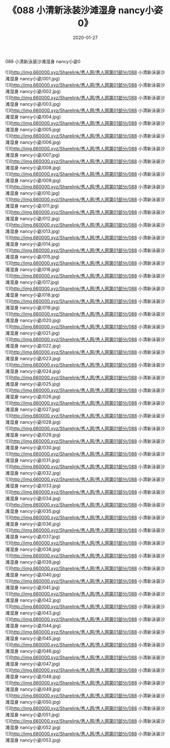 ﻿---
layout: post
title:  《088 小清新泳装沙滩湿身 nancy小姿0》
date:   2020-01-27
img: http://img.660000.xyz/Sharelink/秀人网/秀人网第01部分/088 小清新泳装沙滩湿身 nancy小姿0/000.jpg
categories: [美女, 清纯, 唯美]
---

088 小清新泳装沙滩湿身 nancy小姿0

  ![](http://img.660000.xyz/Sharelink/秀人网/秀人网第01部分/088 小清新泳装沙滩湿身 nancy小姿/001.jpg) <br> ![](http://img.660000.xyz/Sharelink/秀人网/秀人网第01部分/088 小清新泳装沙滩湿身 nancy小姿/002.jpg) <br> ![](http://img.660000.xyz/Sharelink/秀人网/秀人网第01部分/088 小清新泳装沙滩湿身 nancy小姿/003.jpg) <br> ![](http://img.660000.xyz/Sharelink/秀人网/秀人网第01部分/088 小清新泳装沙滩湿身 nancy小姿/004.jpg) <br> ![](http://img.660000.xyz/Sharelink/秀人网/秀人网第01部分/088 小清新泳装沙滩湿身 nancy小姿/005.jpg) <br> ![](http://img.660000.xyz/Sharelink/秀人网/秀人网第01部分/088 小清新泳装沙滩湿身 nancy小姿/006.jpg) <br> ![](http://img.660000.xyz/Sharelink/秀人网/秀人网第01部分/088 小清新泳装沙滩湿身 nancy小姿/007.jpg) <br> ![](http://img.660000.xyz/Sharelink/秀人网/秀人网第01部分/088 小清新泳装沙滩湿身 nancy小姿/008.jpg) <br> ![](http://img.660000.xyz/Sharelink/秀人网/秀人网第01部分/088 小清新泳装沙滩湿身 nancy小姿/009.jpg) <br> ![](http://img.660000.xyz/Sharelink/秀人网/秀人网第01部分/088 小清新泳装沙滩湿身 nancy小姿/010.jpg) <br> ![](http://img.660000.xyz/Sharelink/秀人网/秀人网第01部分/088 小清新泳装沙滩湿身 nancy小姿/011.jpg) <br> ![](http://img.660000.xyz/Sharelink/秀人网/秀人网第01部分/088 小清新泳装沙滩湿身 nancy小姿/012.jpg) <br> ![](http://img.660000.xyz/Sharelink/秀人网/秀人网第01部分/088 小清新泳装沙滩湿身 nancy小姿/013.jpg) <br> ![](http://img.660000.xyz/Sharelink/秀人网/秀人网第01部分/088 小清新泳装沙滩湿身 nancy小姿/014.jpg) <br> ![](http://img.660000.xyz/Sharelink/秀人网/秀人网第01部分/088 小清新泳装沙滩湿身 nancy小姿/015.jpg) <br> ![](http://img.660000.xyz/Sharelink/秀人网/秀人网第01部分/088 小清新泳装沙滩湿身 nancy小姿/016.jpg) <br> ![](http://img.660000.xyz/Sharelink/秀人网/秀人网第01部分/088 小清新泳装沙滩湿身 nancy小姿/017.jpg) <br> ![](http://img.660000.xyz/Sharelink/秀人网/秀人网第01部分/088 小清新泳装沙滩湿身 nancy小姿/018.jpg) <br> ![](http://img.660000.xyz/Sharelink/秀人网/秀人网第01部分/088 小清新泳装沙滩湿身 nancy小姿/019.jpg) <br> ![](http://img.660000.xyz/Sharelink/秀人网/秀人网第01部分/088 小清新泳装沙滩湿身 nancy小姿/020.jpg) <br> ![](http://img.660000.xyz/Sharelink/秀人网/秀人网第01部分/088 小清新泳装沙滩湿身 nancy小姿/021.jpg) <br> ![](http://img.660000.xyz/Sharelink/秀人网/秀人网第01部分/088 小清新泳装沙滩湿身 nancy小姿/022.jpg) <br> ![](http://img.660000.xyz/Sharelink/秀人网/秀人网第01部分/088 小清新泳装沙滩湿身 nancy小姿/023.jpg) <br> ![](http://img.660000.xyz/Sharelink/秀人网/秀人网第01部分/088 小清新泳装沙滩湿身 nancy小姿/024.jpg) <br> ![](http://img.660000.xyz/Sharelink/秀人网/秀人网第01部分/088 小清新泳装沙滩湿身 nancy小姿/025.jpg) <br> ![](http://img.660000.xyz/Sharelink/秀人网/秀人网第01部分/088 小清新泳装沙滩湿身 nancy小姿/026.jpg) <br> ![](http://img.660000.xyz/Sharelink/秀人网/秀人网第01部分/088 小清新泳装沙滩湿身 nancy小姿/027.jpg) <br> ![](http://img.660000.xyz/Sharelink/秀人网/秀人网第01部分/088 小清新泳装沙滩湿身 nancy小姿/028.jpg) <br> ![](http://img.660000.xyz/Sharelink/秀人网/秀人网第01部分/088 小清新泳装沙滩湿身 nancy小姿/029.jpg) <br> ![](http://img.660000.xyz/Sharelink/秀人网/秀人网第01部分/088 小清新泳装沙滩湿身 nancy小姿/030.jpg) <br> ![](http://img.660000.xyz/Sharelink/秀人网/秀人网第01部分/088 小清新泳装沙滩湿身 nancy小姿/031.jpg) <br> ![](http://img.660000.xyz/Sharelink/秀人网/秀人网第01部分/088 小清新泳装沙滩湿身 nancy小姿/032.jpg) <br> ![](http://img.660000.xyz/Sharelink/秀人网/秀人网第01部分/088 小清新泳装沙滩湿身 nancy小姿/033.jpg) <br> ![](http://img.660000.xyz/Sharelink/秀人网/秀人网第01部分/088 小清新泳装沙滩湿身 nancy小姿/034.jpg) <br> ![](http://img.660000.xyz/Sharelink/秀人网/秀人网第01部分/088 小清新泳装沙滩湿身 nancy小姿/035.jpg) <br> ![](http://img.660000.xyz/Sharelink/秀人网/秀人网第01部分/088 小清新泳装沙滩湿身 nancy小姿/036.jpg) <br> ![](http://img.660000.xyz/Sharelink/秀人网/秀人网第01部分/088 小清新泳装沙滩湿身 nancy小姿/037.jpg) <br> ![](http://img.660000.xyz/Sharelink/秀人网/秀人网第01部分/088 小清新泳装沙滩湿身 nancy小姿/038.jpg) <br> ![](http://img.660000.xyz/Sharelink/秀人网/秀人网第01部分/088 小清新泳装沙滩湿身 nancy小姿/039.jpg) <br> ![](http://img.660000.xyz/Sharelink/秀人网/秀人网第01部分/088 小清新泳装沙滩湿身 nancy小姿/040.jpg) <br> ![](http://img.660000.xyz/Sharelink/秀人网/秀人网第01部分/088 小清新泳装沙滩湿身 nancy小姿/041.jpg) <br> ![](http://img.660000.xyz/Sharelink/秀人网/秀人网第01部分/088 小清新泳装沙滩湿身 nancy小姿/042.jpg) <br> ![](http://img.660000.xyz/Sharelink/秀人网/秀人网第01部分/088 小清新泳装沙滩湿身 nancy小姿/043.jpg) <br> ![](http://img.660000.xyz/Sharelink/秀人网/秀人网第01部分/088 小清新泳装沙滩湿身 nancy小姿/044.jpg) <br> ![](http://img.660000.xyz/Sharelink/秀人网/秀人网第01部分/088 小清新泳装沙滩湿身 nancy小姿/045.jpg) <br> ![](http://img.660000.xyz/Sharelink/秀人网/秀人网第01部分/088 小清新泳装沙滩湿身 nancy小姿/046.jpg) <br> ![](http://img.660000.xyz/Sharelink/秀人网/秀人网第01部分/088 小清新泳装沙滩湿身 nancy小姿/047.jpg) <br> ![](http://img.660000.xyz/Sharelink/秀人网/秀人网第01部分/088 小清新泳装沙滩湿身 nancy小姿/048.jpg) <br> ![](http://img.660000.xyz/Sharelink/秀人网/秀人网第01部分/088 小清新泳装沙滩湿身 nancy小姿/049.jpg) <br> ![](http://img.660000.xyz/Sharelink/秀人网/秀人网第01部分/088 小清新泳装沙滩湿身 nancy小姿/050.jpg) <br> ![](http://img.660000.xyz/Sharelink/秀人网/秀人网第01部分/088 小清新泳装沙滩湿身 nancy小姿/051.jpg) <br> ![](http://img.660000.xyz/Sharelink/秀人网/秀人网第01部分/088 小清新泳装沙滩湿身 nancy小姿/052.jpg) <br> ![](http://img.660000.xyz/Sharelink/秀人网/秀人网第01部分/088 小清新泳装沙滩湿身 nancy小姿/053.jpg) <br>
